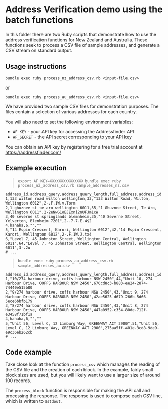 # Address Verification demo using the batch functions

In this folder there are two Ruby scripts that demonstrate how to use the 
address verification functions for New Zealand and Australia. These functions
seek to process a CSV file of sample addresses, and generate a CSV stream on
standard output. 

## Usage instructions

``` 
bundle exec ruby process_nz_address_csv.rb <input-file.csv>
```

or 

``` 
bundle exec ruby process_au_address_csv.rb <input-file.csv>
```

We have provided two sample CSV files for demonstration purposes. The files contain a
selection of various addresses for each country.  

You will also need to set the following environment variables:

- `AF_KEY` - your API key for accessing the Addressfinder API
- `AF_SECRET` - the API secret corresponding to your API key

You can obtain an API key by registering for a free trial account at https://addressfinder.com/

## Example execution

> `export AF_KEY=XXXXXXXXXXXXXXX`
> `bundle exec ruby process_nz_address_csv.rb sample_addresses_nz.csv`

```
address_id,address_query,address_query_length,full_address,address_id
1,133 wilton road wilton wellington,33,"133 Wilton Road, Wilton, Wellington 6012",2-.F.1W.v.Torm
2,1 ghuznee st te aro wellington 6011,35,"1 Ghuznee Street, Te Aro, Wellington 6011",2-2eNwG1oBJExni2nUFJm1cW
3,40 severne st springlands blemnheim,35,"40 Severne Street, Yelverton, Blenheim 7201",2-.7.7.E.4$2
4,hahaha,6,"",""
5,"14 Espin Crescent, Karori, Wellington 6012",42,"14 Espin Crescent, Karori, Wellington 6012",2-.F.1W.J.tx4
6,"Level 7, 45 Johnston Street, Wellington Central, Wellington 6011",64,"Level 7, 45 Johnston Street, Wellington Central, Wellington 6011",3-.2u
# ...
```

> `bundle exec ruby process_au_address_csv.rb sample_addresses_au.csv`

```
address_id,address_query,address_query_length,full_address,address_id
1,"10/274 harbour drive, coffs harbour NSW 2450",44,"Unit 10, 274 Harbour Drive, COFFS HARBOUR NSW 2450",670cd8c3-b883-ee24-2874-74440e515b80
2,"9/274 harbour drive, coffs harbour NSW 2450",43,"Unit 9, 274 Harbour Drive, COFFS HARBOUR NSW 2450",42ae5625-d679-266b-5d66-5ece6bbfb179
3,"8/274 harbour drive, coffs harbour NSW 2450",43,"Unit 8, 274 Harbour Drive, COFFS HARBOUR NSW 2450",447a0952-c354-80de-712f-e3458f71bf1a
4,hahaha,6,"",""
5,"Unit 56, Level C, 12 Limburg Way, GREENWAY ACT 2900",51,"Unit 56, Level C, 12 Limburg Way, GREENWAY ACT 2900",275aa5ff-401e-3cd8-9de9-e9c36eb262cb
# ...
```

## Code example

Take close look at the function `process_csv` which manages the reading of the CSV file and the creation of
each block. In the example, fairly small block sizes are used, but you will likely want to use a larger size
of around 100 records. 

The `process_block` function is responsible for making the API call and processing the response. The response
is used to compose each CSV line, which is written to `$stdout`.
